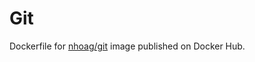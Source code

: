 Git
===

Dockerfile for [nhoag/git](https://registry.hub.docker.com/u/nhoag/git/) image published on Docker Hub.
